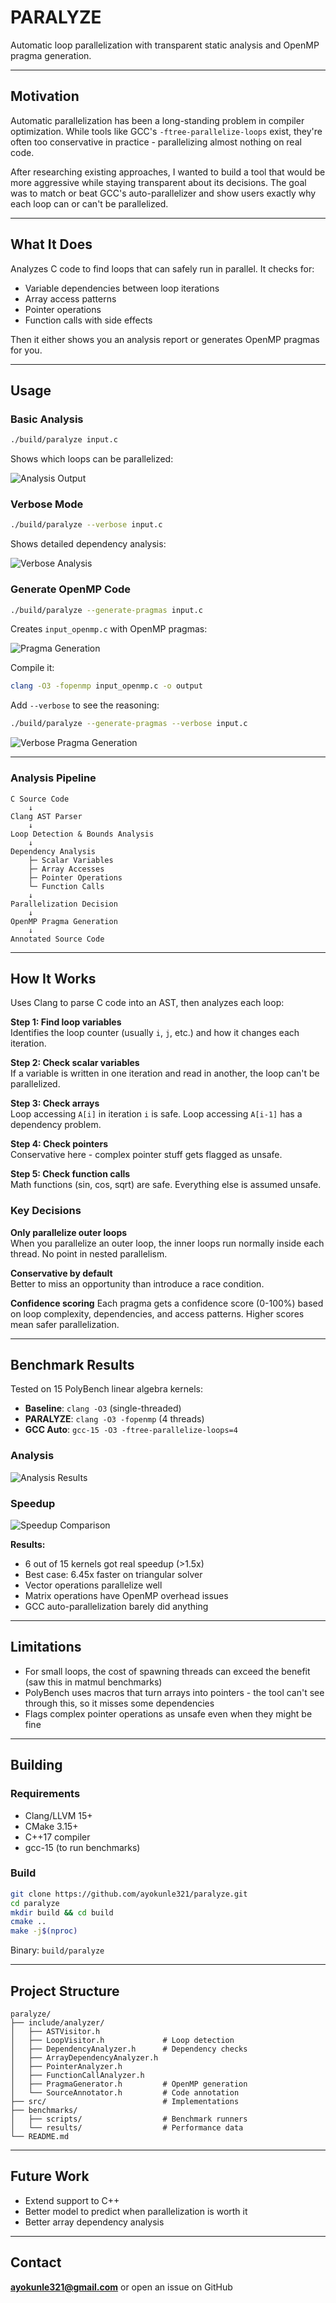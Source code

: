 # PARALYZE

Automatic loop parallelization with transparent static analysis and OpenMP pragma generation.

---

## Motivation

Automatic parallelization has been a long-standing problem in compiler optimization. While tools like GCC's `-ftree-parallelize-loops` exist, they're often too conservative in practice - parallelizing almost nothing on real code.

After researching existing approaches, I wanted to build a tool that would be more aggressive while staying transparent about its decisions. The goal was to match or beat GCC's auto-parallelizer and show users exactly why each loop can or can't be parallelized.

---

## What It Does

Analyzes C code to find loops that can safely run in parallel. It checks for:
- Variable dependencies between loop iterations
- Array access patterns
- Pointer operations
- Function calls with side effects

Then it either shows you an analysis report or generates OpenMP pragmas for you.

---

## Usage

### Basic Analysis

```bash
./build/paralyze input.c
```

Shows which loops can be parallelized:

![Analysis Output](docs/images/analysis.png)

### Verbose Mode

```bash
./build/paralyze --verbose input.c
```

Shows detailed dependency analysis:

![Verbose Analysis](docs/images/analysis_verbose.png)

### Generate OpenMP Code

```bash
./build/paralyze --generate-pragmas input.c
```

Creates `input_openmp.c` with OpenMP pragmas:

![Pragma Generation](docs/images/pragma_gen.png)

Compile it:
```bash
clang -O3 -fopenmp input_openmp.c -o output
```

Add `--verbose` to see the reasoning:
```bash
./build/paralyze --generate-pragmas --verbose input.c
```

![Verbose Pragma Generation](docs/images/pragma_gen_verbose.png)

---

### Analysis Pipeline

```
C Source Code
    ↓
Clang AST Parser
    ↓
Loop Detection & Bounds Analysis
    ↓
Dependency Analysis
    ├─ Scalar Variables
    ├─ Array Accesses
    ├─ Pointer Operations
    └─ Function Calls
    ↓
Parallelization Decision
    ↓
OpenMP Pragma Generation
    ↓
Annotated Source Code
```
---

## How It Works

Uses Clang to parse C code into an AST, then analyzes each loop:

**Step 1: Find loop variables**  
Identifies the loop counter (usually `i`, `j`, etc.) and how it changes each iteration.

**Step 2: Check scalar variables**  
If a variable is written in one iteration and read in another, the loop can't be parallelized.

**Step 3: Check arrays**  
Loop accessing `A[i]` in iteration `i` is safe. Loop accessing `A[i-1]` has a dependency problem.

**Step 4: Check pointers**  
Conservative here - complex pointer stuff gets flagged as unsafe.

**Step 5: Check function calls**  
Math functions (sin, cos, sqrt) are safe. Everything else is assumed unsafe.

### Key Decisions

**Only parallelize outer loops**  
When you parallelize an outer loop, the inner loops run normally inside each thread. No point in nested parallelism.

**Conservative by default**  
Better to miss an opportunity than introduce a race condition.

**Confidence scoring**
Each pragma gets a confidence score (0-100%) based on loop complexity, dependencies, and access patterns. Higher scores mean safer parallelization.

---

## Benchmark Results

Tested on 15 PolyBench linear algebra kernels:
- **Baseline**: `clang -O3` (single-threaded)
- **PARALYZE**: `clang -O3 -fopenmp` (4 threads)
- **GCC Auto**: `gcc-15 -O3 -ftree-parallelize-loops=4`

### Analysis

![Analysis Results](docs/images/results_analysis.png)

### Speedup

![Speedup Comparison](benchmarks/results/speedup_comparison.png)

**Results:**
- 6 out of 15 kernels got real speedup (>1.5x)
- Best case: 6.45x faster on triangular solver
- Vector operations parallelize well
- Matrix operations have OpenMP overhead issues
- GCC auto-parallelization barely did anything

---

## Limitations

- For small loops, the cost of spawning threads can exceed the benefit (saw this in matmul benchmarks)
- PolyBench uses macros that turn arrays into pointers - the tool can't see through this, so it misses some dependencies
- Flags complex pointer operations as unsafe even when they might be fine

---

## Building

### Requirements
- Clang/LLVM 15+
- CMake 3.15+
- C++17 compiler
- gcc-15 (to run benchmarks)

### Build

```bash
git clone https://github.com/ayokunle321/paralyze.git
cd paralyze
mkdir build && cd build
cmake ..
make -j$(nproc)
```

Binary: `build/paralyze`

---

## Project Structure

```
paralyze/
├── include/analyzer/
│   ├── ASTVisitor.h              
│   ├── LoopVisitor.h             # Loop detection
│   ├── DependencyAnalyzer.h      # Dependency checks
│   ├── ArrayDependencyAnalyzer.h
│   ├── PointerAnalyzer.h
│   ├── FunctionCallAnalyzer.h
│   ├── PragmaGenerator.h         # OpenMP generation
│   └── SourceAnnotator.h         # Code annotation
├── src/                          # Implementations
├── benchmarks/
│   ├── scripts/                  # Benchmark runners
│   └── results/                  # Performance data
└── README.md
```

---

## Future Work

- Extend support to C++
- Better model to predict when parallelization is worth it
- Better array dependency analysis

---

## Contact

**ayokunle321@gmail.com** or open an issue on GitHub